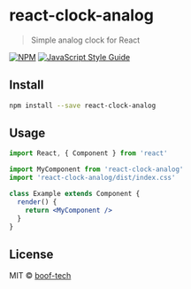 # react-clock-analog

> Simple analog clock for React

[![NPM](https://img.shields.io/npm/v/react-clock-analog.svg)](https://www.npmjs.com/package/react-clock-analog) [![JavaScript Style Guide](https://img.shields.io/badge/code_style-standard-brightgreen.svg)](https://standardjs.com)

## Install

```bash
npm install --save react-clock-analog
```

## Usage

```jsx
import React, { Component } from 'react'

import MyComponent from 'react-clock-analog'
import 'react-clock-analog/dist/index.css'

class Example extends Component {
  render() {
    return <MyComponent />
  }
}
```

## License

MIT © [boof-tech](https://github.com/boof-tech)
